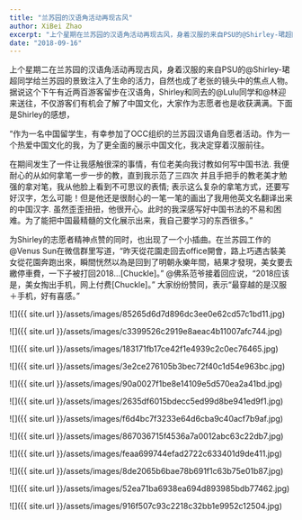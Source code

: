 ```yaml
---
title: "兰苏园的汉语角活动再现古风"
author: XiBei Zhao
excerpt: "上个星期在兰苏园的汉语角活动再现古风，身着汉服的来自PSU的@Shirley-珺超同学给兰苏园的景致注入了生命的活力，自然也成了老张的镜头中的焦点人物。据说这个下午有近两百游客留步在汉语角，Shirley和同去的@Lulu同学和@林迎来送往，不仅游客们有机会了解了中国文化，大家作为志愿者也是收获满满。"
date: "2018-09-16"
---
```


上个星期二在兰苏园的汉语角活动再现古风，身着汉服的来自PSU的@Shirley-珺超同学给兰苏园的景致注入了生命的活力，自然也成了老张的镜头中的焦点人物。据说这个下午有近两百游客留步在汉语角，Shirley和同去的@Lulu同学和@林迎来送往，不仅游客们有机会了解了中国文化，大家作为志愿者也是收获满满。下面是Shirley的感想，

“作为一名中国留学生，有幸参加了OCC组织的兰苏园汉语角自愿者活动。作为一个热爱中国文化的我，为了更全面的展示中国文化，我决定穿着汉服前往。

在期间发生了一件让我感触很深的事情，有位老美向我讨教如何写中国书法. 我便耐心的从如何拿笔一步一步的教，直到我示范了三四次 并且手把手的教老美才勉强的拿对笔，我从他脸上看到不可思议的表情; 表示这么复杂的拿笔方式，还要写好汉字，怎么可能！但是他还是很耐心的一笔一笔的画出了我用他英文名翻译出来的中国汉字. 虽然歪歪扭扭，他很开心。此时的我深感写好中国书法的不易和困难。为了能把中国最精髓的文化展示出来，我自己要学习的东西很多。”

为Shirley的志愿者精神点赞的同时，也出现了一个小插曲。在兰苏园工作的@Venus Sun在微信群里写道，“昨天從花園走回去office開會，路上巧遇古裝美女從花園奔跑出來，瞬間恍然以為是回到了明朝永樂年間，結果才發現，美女要去繳停車費，一下子被打回2018...[Chuckle]。” @佛系范爷接着回应说，“2018应该是，美女掏出手机，网上付费[Chuckle]。” 大家纷纷赞同，表示“最穿越的是汉服＋手机，好有喜感。”

![]({{ site.url }}/assets/images/85265d6d7d896dc3ee0e62cd57c1bd11.jpg)

![]({{ site.url }}/assets/images/c3399526c2919e8aeac4b11007afc744.jpg)

![]({{ site.url }}/assets/images/183171fb17ce42f1e4939c2c0ec76465.jpg)

![]({{ site.url }}/assets/images/3e2ce276105b3bec72f40c1d54e963bc.jpg)

![]({{ site.url }}/assets/images/90a0027f1be8e14109e5d570ea2a41bd.jpg)

![]({{ site.url }}/assets/images/2635df6015bdecc5ed99d8be941ed9f1.jpg)

![]({{ site.url }}/assets/images/f6d4bc7f3233e64d6cba9c40acf7b9af.jpg)

![]({{ site.url }}/assets/images/867036715f4536a7a0012abc63c22db7.jpg)

![]({{ site.url }}/assets/images/feaa699744efad2722c633401d9de411.jpg)

![]({{ site.url }}/assets/images/8de2065b6bae78b691f1c63b75e01b87.jpg)

![]({{ site.url }}/assets/images/52ea71ba6938ea694d893985bdb77462.jpg)

![]({{ site.url }}/assets/images/916f507c93c2218c32bb1e9952c12504.jpg)
